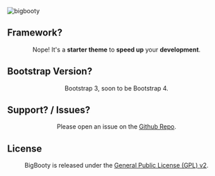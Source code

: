 <img src="https://github.com/pjhampton/BigBooty/blob/master/static/images/logos/banner.png" alt="bigbooty">

## Framework? 

<p align="center">Nope! It's a <strong>starter theme</strong> to <strong>speed up</strong> your <strong>development</strong>.</p>

## Bootstrap Version?

<p align="center">Bootstrap 3, soon to be Bootstrap 4.</p>

## Support? / Issues?

<p align="center">Please open an issue on the <a href="https://gituhb.com/pjhampton/BigBooty/issues">Github Repo</a>.</p>

## License

<p align="center">BigBooty is released under the <a href="https://github.com/pjhampton/BigBooty/blob/master/licence">General Public License (GPL) v2</a>.</p>
